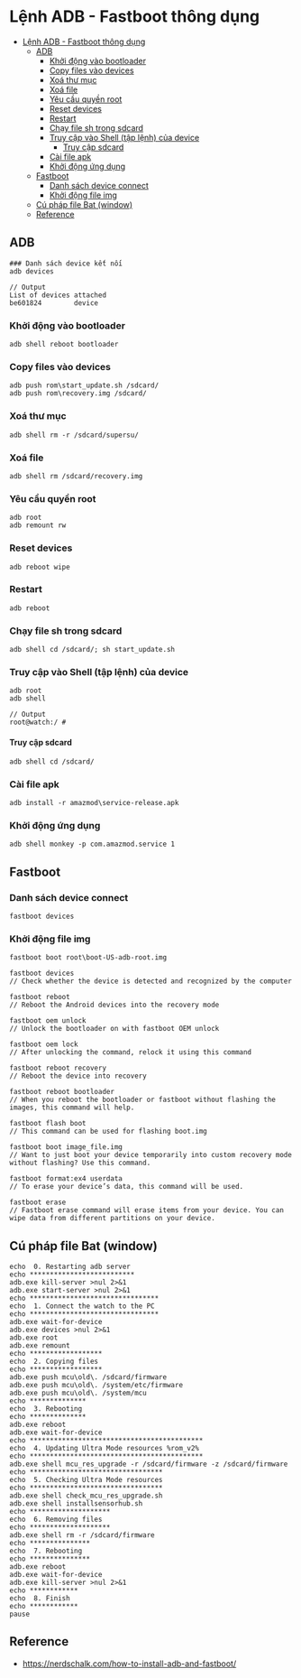 # Lệnh ADB - Fastboot thông dụng

- [Lệnh ADB - Fastboot thông dụng](#lệnh-adb---fastboot-thông-dụng)
  - [ADB](#adb)
    - [Khởi động vào bootloader](#khởi-động-vào-bootloader)
    - [Copy files vào devices](#copy-files-vào-devices)
    - [Xoá thư mục](#xoá-thư-mục)
    - [Xoá file](#xoá-file)
    - [Yêu cầu quyền root](#yêu-cầu-quyền-root)
    - [Reset devices](#reset-devices)
    - [Restart](#restart)
    - [Chạy file sh trong sdcard](#chạy-file-sh-trong-sdcard)
    - [Truy cập vào Shell (tập lệnh) của device](#truy-cập-vào-shell-tập-lệnh-của-device)
      - [Truy cập sdcard](#truy-cập-sdcard)
    - [Cài file apk](#cài-file-apk)
    - [Khởi động ứng dụng](#khởi-động-ứng-dụng)
  - [Fastboot](#fastboot)
    - [Danh sách device connect](#danh-sách-device-connect)
    - [Khởi động file img](#khởi-động-file-img)
  - [Cú pháp file Bat (window)](#cú-pháp-file-bat-window)
  - [Reference](#reference)

## ADB

```
### Danh sách device kết nối
adb devices

// Output
List of devices attached
be601824        device
```

### Khởi động vào bootloader

```
adb shell reboot bootloader
```

### Copy files vào devices

```
adb push rom\start_update.sh /sdcard/
adb push rom\recovery.img /sdcard/
```

### Xoá thư mục

```
adb shell rm -r /sdcard/supersu/
```

### Xoá file

```
adb shell rm /sdcard/recovery.img
```

### Yêu cầu quyền root

```
adb root
adb remount rw
```

### Reset devices

```
adb reboot wipe
```

### Restart

```
adb reboot
```

### Chạy file sh trong sdcard

```
adb shell cd /sdcard/; sh start_update.sh
```

### Truy cập vào Shell (tập lệnh) của device

```
adb root
adb shell

// Output
root@watch:/ #
```

#### Truy cập sdcard

```
adb shell cd /sdcard/
```

### Cài file apk

```
adb install -r amazmod\service-release.apk
```

### Khởi động ứng dụng

```
adb shell monkey -p com.amazmod.service 1
```


## Fastboot

### Danh sách device connect

```
fastboot devices
```

### Khởi động file img

```
fastboot boot root\boot-US-adb-root.img
```

```
fastboot devices
// Check whether the device is detected and recognized by the computer

fastboot reboot
// Reboot the Android devices into the recovery mode

fastboot oem unlock
// Unlock the bootloader on with fastboot OEM unlock

fastboot oem lock
// After unlocking the command, relock it using this command

fastboot reboot recovery
// Reboot the device into recovery

fastboot reboot bootloader
// When you reboot the bootloader or fastboot without flashing the images, this command will help.

fastboot flash boot
// This command can be used for flashing boot.img

fastboot boot image_file.img
// Want to just boot your device temporarily into custom recovery mode without flashing? Use this command.

fastboot format:ex4 userdata
// To erase your device’s data, this command will be used.

fastboot erase
// Fastboot erase command will erase items from your device. You can wipe data from different partitions on your device.
```

## Cú pháp file Bat (window)

```
echo  0. Restarting adb server
echo **************************
adb.exe kill-server >nul 2>&1
adb.exe start-server >nul 2>&1
echo ********************************
echo  1. Connect the watch to the PC 
echo ********************************
adb.exe wait-for-device
adb.exe devices >nul 2>&1
adb.exe root
adb.exe remount
echo ******************
echo  2. Copying files 
echo ******************
adb.exe push mcu\old\. /sdcard/firmware
adb.exe push mcu\old\. /system/etc/firmware
adb.exe push mcu\old\. /system/mcu
echo **************
echo  3. Rebooting
echo **************
adb.exe reboot
adb.exe wait-for-device
echo *******************************************
echo  4. Updating Ultra Mode resources %rom_v2%
echo *******************************************
adb.exe shell mcu_res_upgrade -r /sdcard/firmware -z /sdcard/firmware
echo *********************************
echo  5. Checking Ultra Mode resources 
echo *********************************
adb.exe shell check_mcu_res_upgrade.sh
adb.exe shell installsensorhub.sh
echo ********************
echo  6. Removing files
echo ********************
adb.exe shell rm -r /sdcard/firmware
echo ***************
echo  7. Rebooting
echo ***************
adb.exe reboot
adb.exe wait-for-device
adb.exe kill-server >nul 2>&1
echo ************
echo  8. Finish
echo ************
pause
```

## Reference

- <https://nerdschalk.com/how-to-install-adb-and-fastboot/>